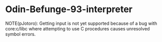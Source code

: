 # Odin-Befunge-93-interpreter

NOTE(pJotoro): Getting input is not yet supported because of a bug with core:c/libc where attempting to use C procedures causes unresolved symbol errors.
